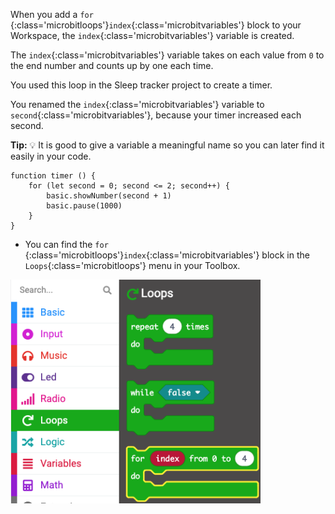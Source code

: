 When you add a `for `{:class='microbitloops'}`index`{:class='microbitvariables'} block to your Workspace, the `index`{:class='microbitvariables'} variable is created.

The `index`{:class='microbitvariables'} variable takes on each value from `0` to the end number and counts up by one each time.

You used this loop in the Sleep tracker project to create a timer.

You renamed the `index`{:class='microbitvariables'} variable to `second`{:class='microbitvariables'}, because your timer increased each second.

**Tip:** 💡 It is good to give a variable a meaningful name so you can later find it easily in your code.

```microbit
function timer () {
    for (let second = 0; second <= 2; second++) {
        basic.showNumber(second + 1)
        basic.pause(1000)
    }
}
```

- You can find the `for `{:class='microbitloops'}`index`{:class='microbitvariables'} block in the `Loops`{:class='microbitloops'} menu in your Toolbox.

<img src="images/forindex-location.png" alt="The Loops menu expanded with the for index block highlighted." width="400"/>